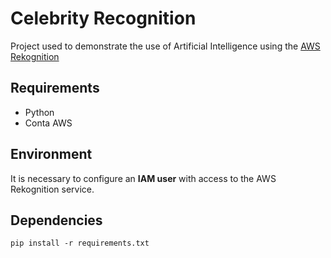 # Celebrity Recognition

Project used to demonstrate the use of Artificial Intelligence using the [AWS Rekognition](https://docs.aws.amazon.com/pt_br/rekognition/latest/APIReference/API_RecognizeCelebrities.html)

## Requirements

- Python
- Conta AWS

## Environment

It is necessary to configure an **IAM user** with access to the AWS Rekognition service.

## Dependencies

```
pip install -r requirements.txt
```